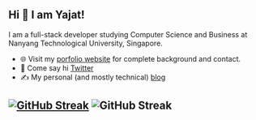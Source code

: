 
## Hi 👋 I am Yajat! 
I am a full-stack developer studying Computer Science and Business at Nanyang Technological University, Singapore.

- 🌐 Visit my [porfolio website](https://yajatgulati.com) for complete background and contact.
- 👋 Come say hi [Twitter](https://twitter.com/gulatiayajat)
- ✍️ My personal (and mostly technical) [blog](https://yajatgulati.hashnode.com)



[![GitHub Streak](https://github-readme-streak-stats.herokuapp.com?user=sheldor07&theme=ocean-gradient)](https://git.io/streak-stats)
![GitHub Streak](https://github-readme-stats.vercel.app/api?username=sheldor07)
---
